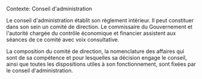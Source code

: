 Contexte: Conseil d'administration

Le conseil d'administration établit son règlement intérieur. Il peut constituer dans son sein un comité de direction. Le commissaire du Gouvernement et l'autorité chargée du contrôle économique et financier assistent aux séances de ce comité avec voix consultative.

La composition du comité de direction, la nomenclature des affaires qui sont de sa compétence et pour lesquelles sa décision engage le conseil, ainsi que toutes les dispositions utiles à son fonctionnement, sont fixées par le conseil d'administration.
